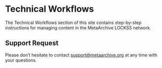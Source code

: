 Technical Workflows
===================

The Technical Workflows section of this site contains step-by-step instructions for managing content in the MetaArchive LOCKSS network.

## Support Request

Please don’t hesitate to contact support@metaarchive.org at any time with your questions.
